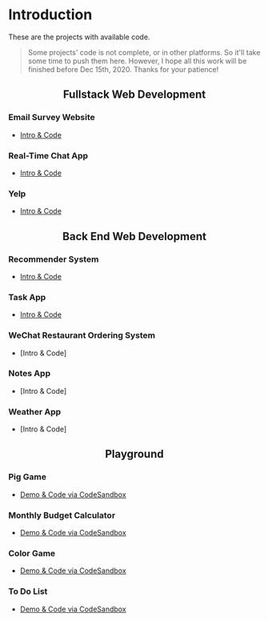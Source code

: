 # Introduction

These are the projects with available code.

> Some projects' code is not complete, or in other platforms. So it'll take some time to push them here. However, I hope all this work will be finished before Dec 15th, 2020. Thanks for your patience!

<div align="center">

## Fullstack Web Development

</div>

### Email Survey Website 
- [Intro & Code](https://github.com/YiranSunn/emailFeedback)

### Real-Time Chat App
- [Intro & Code](https://github.com/YiranSunn/realtimeChatApp)

### Yelp
- [Intro & Code](https://github.com/YiranSunn/Yelpwebdev)



<div align="center">

## Back End Web Development

</div>

### Recommender System
- [Intro & Code](https://github.com/YiranSunn/recSys)


### Task App
- [Intro & Code](https://github.com/YiranSunn/Task-App)


### WeChat Restaurant Ordering System
- [Intro & Code]


### Notes App
- [Intro & Code]

### Weather App
- [Intro & Code]


<div align="center">

## Playground

</div>


### Pig Game

- [Demo & Code via CodeSandbox](https://codesandbox.io/s/project-pig-game-2ekg7)

### Monthly Budget Calculator

- [Demo & Code via CodeSandbox](https://codesandbox.io/s/project-monthly-budget-calculator-26f32)

### Color Game

- [Demo & Code via CodeSandbox](https://codesandbox.io/s/project-color-game-wesq0)

### To Do List

- [Demo & Code via CodeSandbox](https://codesandbox.io/s/project-to-do-list-r751r)





